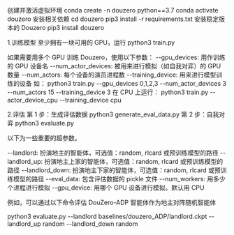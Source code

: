 创建并激活虚拟环境
conda create -n douzero python==3.7
conda activate douzero
安装相关依赖
cd douzero
pip3 install -r requirements.txt
安装稳定版本的 Douzero
pip3 install douzero

1.训练模型
至少拥有一块可用的 GPU，运行
python3 train.py

如果需要用多个 GPU 训练 Douzero，使用以下参数：
--gpu_devices: 用作训练的 GPU 设备名
--num_actor_devices: 被用来进行模拟（如自我对弈）的 GPU 数量
--num_actors: 每个设备的演员进程数
--training_device: 用来进行模型训练的设备
如：
python3 train.py --gpu_devices 0,1,2,3 --num_actor_devices 3 --num_actors 15 --training_device 3
在 CPU 上运行：
python3 train.py --actor_device_cpu --training_device cpu

2.评估
第 1 步：生成评估数据
python3 generate_eval_data.py
第 2 步：自我对弈
python3 evaluate.py

以下为一些重要的超参数。

--landlord: 扮演地主的智能体，可选值：random, rlcard 或预训练模型的路径
--landlord_up: 扮演地主上家的智能体，可选值：random, rlcard 或预训练模型的路径
--landlord_down: 扮演地主下家的智能体，可选值：random, rlcard 或预训练模型的路径
--eval_data: 包含评估数据的 pickle 文件
--num_workers: 用多少个进程进行模拟
--gpu_device: 用哪个 GPU 设备进行模拟。默认用 CPU

例如，可以通过以下命令评估 DouZero-ADP 智能体作为地主对阵随机智能体

python3 evaluate.py --landlord baselines/douzero_ADP/landlord.ckpt --landlord_up random --landlord_down random
